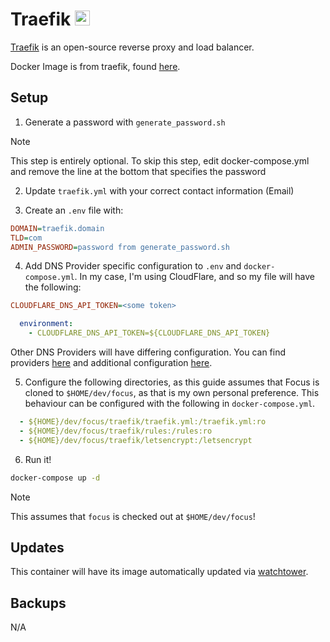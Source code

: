# Traefik <img src="https://upload.wikimedia.org/wikipedia/commons/1/1b/Traefik.logo.png" width="24">
[Traefik](https://doc.traefik.io/traefik/) is an open-source reverse proxy and load balancer.

Docker Image is from traefik, found [here](https://hub.docker.com/r/traefik/traefik).

## Setup
1. Generate a password with `generate_password.sh`

> [!NOTE]
> This step is entirely optional. To skip this step, edit docker-compose.yml and remove the line
> at the bottom that specifies the password

2. Update `traefik.yml` with your correct contact information (Email)

3. Create an `.env` file with:
```ini
DOMAIN=traefik.domain
TLD=com
ADMIN_PASSWORD=password from generate_password.sh
```

4. Add DNS Provider specific configuration to `.env` and `docker-compose.yml`. In my case, I'm using CloudFlare, and so my file will have the following:
```ini
CLOUDFLARE_DNS_API_TOKEN=<some token>
```

```yaml
  environment:
    - CLOUDFLARE_DNS_API_TOKEN=${CLOUDFLARE_DNS_API_TOKEN}
```

Other DNS Providers will have differing configuration. You can find providers [here](https://doc.traefik.io/traefik/https/acme/#providers) and additional configuration [here](https://go-acme.github.io/lego/dns/).

5. Configure the following directories, as this guide assumes that Focus is cloned to `$HOME/dev/focus`, as that is my own personal preference. This behaviour can be configured with the following in `docker-compose.yml`.

```yaml
  - ${HOME}/dev/focus/traefik/traefik.yml:/traefik.yml:ro
  - ${HOME}/dev/focus/traefik/rules:/rules:ro
  - ${HOME}/dev/focus/traefik/letsencrypt:/letsencrypt
```

6. Run it!
```bash
docker-compose up -d
```

> [!NOTE]
> This assumes that `focus` is checked out at `$HOME/dev/focus`!

## Updates
This container will have its image automatically updated via [watchtower](https://ryanliu6/focus/watchtower).

## Backups
N/A
